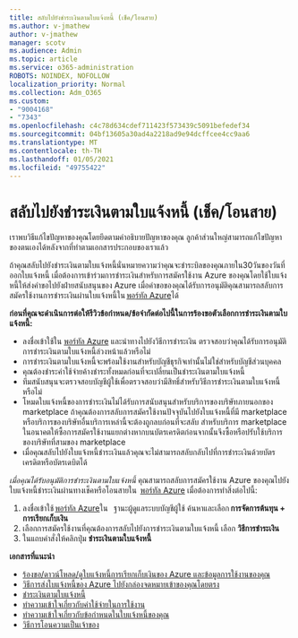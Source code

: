 ```yaml
---
title: สลับไปยังชำระเงินตามใบแจ้งหนี้ (เช็ค/โอนสาย)
ms.author: v-jmathew
author: v-jmathew
manager: scotv
ms.audience: Admin
ms.topic: article
ms.service: o365-administration
ROBOTS: NOINDEX, NOFOLLOW
localization_priority: Normal
ms.collection: Adm_O365
ms.custom:
- "9004168"
- "7343"
ms.openlocfilehash: c4c78d634cdef711423f573439c5091befedef34
ms.sourcegitcommit: 04bf13605a30ad4a2218ad9e94dcffcee4cc9aa6
ms.translationtype: MT
ms.contentlocale: th-TH
ms.lasthandoff: 01/05/2021
ms.locfileid: "49755422"
---
```

# <a name="switch-to-pay-by-invoice-chequewire-transfer"></a>สลับไปยังชำระเงินตามใบแจ้งหนี้ (เช็ค/โอนสาย)

เราพบวิธีแก้ไขปัญหาของคุณโดยยึดตามคำอธิบายปัญหาของคุณ ลูกค้าส่วนใหญ่สามารถแก้ไขปัญหาของตนเองได้หลังจากที่ทำตามเอกสารประกอบของเราแล้ว

ถ้าคุณสลับไปยังชำระเงินตามใบแจ้งหนี้นั่นหมายความว่าคุณจะชำระบิลของคุณภายใน30วันของวันที่ออกใบแจ้งหนี้ เมื่อต้องการเข้าร่วมการชำระเงินสำหรับการสมัครใช้งาน Azure ของคุณโดยใช้ใบแจ้งหนี้ให้ส่งคำขอไปยังฝ่ายสนับสนุนของ Azure เมื่อคำขอของคุณได้รับการอนุมัติคุณสามารถสลับการสมัครใช้งานการชำระเงินผ่านใบแจ้งหนี้ใน [พอร์ทัล Azure](https://portal.azure.com/)ได้

**ก่อนที่คุณจะดำเนินการต่อให้รีวิวข้อกำหนด/ข้อจำกัดต่อไปนี้ในการร้องขอตัวเลือกการชำระเงินตามใบแจ้งหนี้:**

- ลงชื่อเข้าใช้ใน [พอร์ทัล Azure](https://portal.azure.com/) และนำทางไปยังวิธีการชำระเงิน ตรวจสอบว่าคุณได้รับการอนุมัติการชำระเงินตามใบแจ้งหนี้ล่วงหน้าแล้วหรือไม่
- การชำระเงินตามใบแจ้งหนี้จะพร้อมใช้งานสำหรับบัญชีธุรกิจเท่านั้นไม่ใช่สำหรับบัญชีส่วนบุคคล
- คุณต้องชำระค่าใช้จ่ายค้างชำระทั้งหมดก่อนที่จะเปลี่ยนเป็นชำระเงินตามใบแจ้งหนี้
- ทีมสนับสนุนจะตรวจสอบบัญชีผู้ใช้เพื่อตรวจสอบว่ามีสิทธิ์สำหรับวิธีการชำระเงินตามใบแจ้งหนี้หรือไม่
- โหมดใบแจ้งหนี้ของการชำระเงินไม่ได้รับการสนับสนุนสำหรับบริการของบริษัทภายนอกของ marketplace ถ้าคุณต้องการสลับการสมัครใช้งานปัจจุบันไปยังใบแจ้งหนี้ที่มี marketplace หรือบริการของบริษัทอื่นบริการเหล่านี้จะต้องถูกลบก่อนที่จะสลับ สำหรับบริการ marketplace ในอนาคตให้ซื้อการสมัครใช้งานแยกต่างหากบนบัตรเครดิตก่อนจากนั้นจึงซื้อหรือปรับใช้บริการของบริษัทที่สามของ marketplace
- เมื่อคุณสลับไปยังใบแจ้งหนี้ชำระเงินแล้วคุณจะไม่สามารถสลับกลับไปที่การชำระเงินด้วยบัตรเครดิตหรือบัตรเดบิตได้

*เมื่อคุณได้รับอนุมัติการชำระเงินตามใบแจ้งหนี้* คุณสามารถสลับการสมัครใช้งาน Azure ของคุณไปยังใบแจ้งหนี้ชำระเงินผ่านทางเช็คหรือโอนสายใน  [พอร์ทัล Azure](https://portal.azure.com/)
เมื่อต้องการทำสิ่งต่อไปนี้:

1. ลงชื่อเข้าใช้ [พอร์ทัล Azure](https://portal.azure.com/)ใน   ฐานะผู้ดูแลระบบบัญชีผู้ใช้ ค้นหาและเลือก **การจัดการต้นทุน + การเรียกเก็บเงิน**
2. เลือกการสมัครใช้งานที่คุณต้องการสลับไปยังการชำระเงินตามใบแจ้งหนี้ เลือก **วิธีการชำระเงิน**
3. ในแถบคำสั่งให้คลิกปุ่ม **ชำระเงินตามใบแจ้งหนี้**

**เอกสารที่แนะนำ**

- [ร้องขอ/ดาวน์โหลด/ดูใบแจ้งหนี้การเรียกเก็บเงินของ Azure และข้อมูลการใช้งานของคุณ](https://docs.microsoft.com/azure/billing/billing-download-azure-invoice-daily-usage-date)
- [วิธีการส่งใบแจ้งหนี้ของ Azure ไปยังกล่องจดหมายเข้าของคุณโดยตรง](https://docs.microsoft.com/azure/billing/billing-download-azure-invoice-daily-usage-date)
- [ชำระเงินตามใบแจ้งหนี้](https://docs.microsoft.com/azure/billing/billing-how-to-pay-by-invoice)
- [ทำความเข้าใจเกี่ยวกับค่าใช้จ่ายในการใช้งาน](https://docs.microsoft.com/azure/billing/billing-understand-your-bill)
- [ทำความเข้าใจเกี่ยวกับข้อกำหนดในใบแจ้งหนี้ของคุณ](https://docs.microsoft.com/azure/billing/billing-understand-your-invoice)
- [วิธีการโอนความเป็นเจ้าของ](https://docs.microsoft.com/azure/billing/billing-subscription-transfer)
